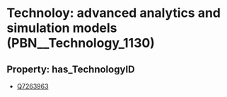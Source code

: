 # Technoloy: __advanced analytics and simulation models__ (PBN__Technology_1130)

## Property: has_TechnologyID

* [Q7263963](Q7263963)

